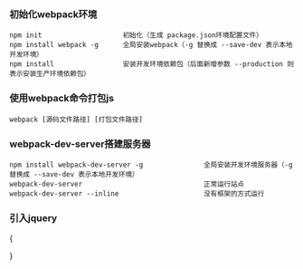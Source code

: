 
### 初始化webpack环境
    npm init                    初始化（生成 package.json环境配置文件）
    npm install webpack -g      全局安装webpack（-g 替换成 --save-dev 表示本地开发环境）
    npm install                 安装开发环境依赖包（后面新增参数 --production 则表示安装生产环境依赖包）
    
### 使用webpack命令打包js
    webpack [源码文件路径] [打包文件路径]

### webpack-dev-server搭建服务器
    npm install webpack-dev-server -g               全局安装开发环境服务器（-g 替换成 --save-dev 表示本地开发环境）
    webpack-dev-server                              正常运行站点
    webpack-dev-server --inline                     没有框架的方式运行

### 引入jquery
{

}
